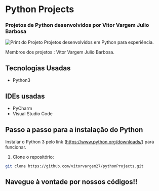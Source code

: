 # Python Projects
### Projetos de Python desenvolvidos por Vitor Vargem Julio Barbosa


![Print do Projeto](https://i.ibb.co/8KyKHMz/cod-python.png)
Projetos desenvolvidos em Python para experiência.

Membros dos projetos : Vitor Vargem Julio Barbosa.
## Tecnologias Usadas
- Python3

## IDEs usadas 
- PyCharm
- Visual Studio Code

## Passo a passo para a instalação do Python
Instalar o Python 3 pelo link (https://www.python.org/downloads/) para funcionar.

1. Clone o repositório:
```sh
git clone https://github.com/vitorvargem27/pythonProjects.git
```

## Navegue à vontade por nossos códigos!!


